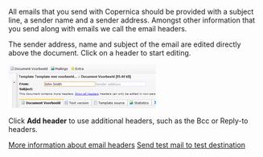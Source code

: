 All emails that you send with Copernica should be provided with a
subject line, a sender name and a sender address. Amongst other
information that you send along with emails we call the email headers.

The sender address, name and subject of the email are edited directly
above the document. Click on a header to start editing.

![](images/edit-email-headers.png "edit-email-headers.png")

Click **Add header** to use additional headers, such as the Bcc or
Reply-to headers.

[More information about email headers](./sender-subject-and-other-email-headers.en.md)
[Send test mail to test destination](./send-a-test-mail-or-test-mailing.en.md)
